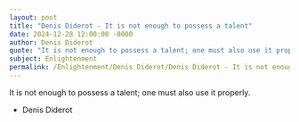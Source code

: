 ```yaml
---
layout: post
title: "Denis Diderot - It is not enough to possess a talent"
date: 2024-12-28 12:00:00 -0000
author: Denis Diderot
quote: "It is not enough to possess a talent; one must also use it properly."
subject: Enlightenment
permalink: /Enlightenment/Denis Diderot/Denis Diderot - It is not enough to possess a talent
---
```


It is not enough to possess a talent; one must also use it properly.

- Denis Diderot
